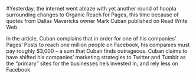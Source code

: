#Yesterday, the internet went ablaze with yet another round of hoopla surrounding changes to Organic Reach for Pages, this time because of quotes from Dallas Mavericks owner Mark Cuban published on Read Write Web.

In the article, Cuban complains that in order for one of his companies’ Pages’ Posts to reach one million people on Facebook, his companies must pay roughly $3,000 – a sum that Cuban finds outrageous. Cuban claims to have shifted his companies’ marketing strategies to Twitter and Tumblr as the “primary” sites for the businesses he’s invested in, and rely less on Facebook.